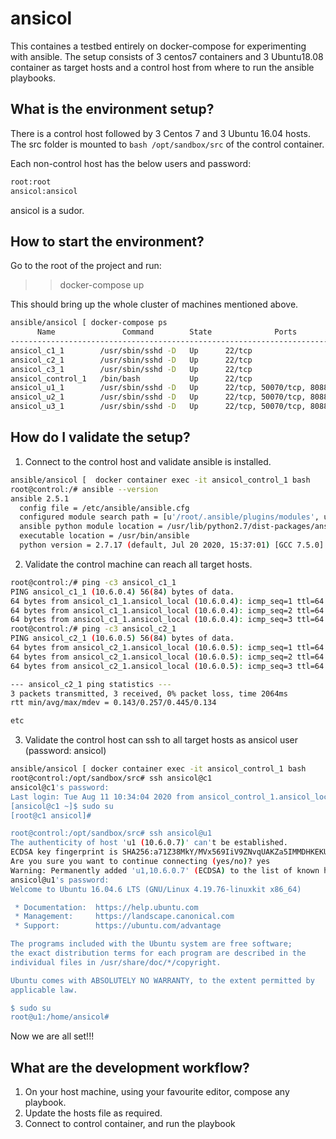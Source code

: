 # ansicol
This containes a testbed entirely on docker-compose for experimenting with ansible. The setup consists of 3 centos7 containers and 3 Ubuntu18.08 container as target hosts and a control host from where to run the ansible playbooks.

## What is the environment setup?
There is a control host followed by 3 Centos 7 and 3 Ubuntu 16.04 hosts. The src folder is mounted to ```bash /opt/sandbox/src``` of the control container. 

Each non-control host has the below users and password:
```bash
root:root
ansicol:ansicol
```
ansicol is a sudor.

## How to start the environment?
Go to the root of the project and run:
>> docker-compose up

This should bring up the whole cluster of machines mentioned above.

```bash
ansible/ansicol [ docker-compose ps                                               master * ] 5:11 pm
      Name               Command        State              Ports
---------------------------------------------------------------------------
ansicol_c1_1        /usr/sbin/sshd -D   Up      22/tcp
ansicol_c2_1        /usr/sbin/sshd -D   Up      22/tcp
ansicol_c3_1        /usr/sbin/sshd -D   Up      22/tcp
ansicol_control_1   /bin/bash           Up      22/tcp
ansicol_u1_1        /usr/sbin/sshd -D   Up      22/tcp, 50070/tcp, 8088/tcp
ansicol_u2_1        /usr/sbin/sshd -D   Up      22/tcp, 50070/tcp, 8088/tcp
ansicol_u3_1        /usr/sbin/sshd -D   Up      22/tcp, 50070/tcp, 8088/tcp
```

## How do I validate the setup?
1. Connect to the control host and validate ansible is installed.
```bash
ansible/ansicol [  docker container exec -it ansicol_control_1 bash                                                               master * ] 5:28 pm
root@control:/# ansible --version
ansible 2.5.1
  config file = /etc/ansible/ansible.cfg
  configured module search path = [u'/root/.ansible/plugins/modules', u'/usr/share/ansible/plugins/modules']
  ansible python module location = /usr/lib/python2.7/dist-packages/ansible
  executable location = /usr/bin/ansible
  python version = 2.7.17 (default, Jul 20 2020, 15:37:01) [GCC 7.5.0]
```

2. Validate the control machine can reach all target hosts.

```bash
root@control:/# ping -c3 ansicol_c1_1
PING ansicol_c1_1 (10.6.0.4) 56(84) bytes of data.
64 bytes from ansicol_c1_1.ansicol_local (10.6.0.4): icmp_seq=1 ttl=64 time=0.108 ms
64 bytes from ansicol_c1_1.ansicol_local (10.6.0.4): icmp_seq=2 ttl=64 time=0.088 ms
64 bytes from ansicol_c1_1.ansicol_local (10.6.0.4): icmp_seq=3 ttl=64 time=0.099 ms
root@control:/# ping -c3 ansicol_c2_1
PING ansicol_c2_1 (10.6.0.5) 56(84) bytes of data.
64 bytes from ansicol_c2_1.ansicol_local (10.6.0.5): icmp_seq=1 ttl=64 time=0.445 ms
64 bytes from ansicol_c2_1.ansicol_local (10.6.0.5): icmp_seq=2 ttl=64 time=0.143 ms
64 bytes from ansicol_c2_1.ansicol_local (10.6.0.5): icmp_seq=3 ttl=64 time=0.184 ms

--- ansicol_c2_1 ping statistics ---
3 packets transmitted, 3 received, 0% packet loss, time 2064ms
rtt min/avg/max/mdev = 0.143/0.257/0.445/0.134 

etc
```
3. Validate the control host can ssh to all target hosts as ansicol user (password: ansicol)
```bash
ansible/ansicol [ docker container exec -it ansicol_control_1 bash                                                                        master ] 8:35 pm
root@control:/opt/sandbox/src# ssh ansicol@c1
ansicol@c1's password:
Last login: Tue Aug 11 10:34:04 2020 from ansicol_control_1.ansicol_local
[ansicol@c1 ~]$ sudo su
[root@c1 ansicol]#

root@control:/opt/sandbox/src# ssh ansicol@u1
The authenticity of host 'u1 (10.6.0.7)' can't be established.
ECDSA key fingerprint is SHA256:a71Z38MkY/MVx569IiV9ZNvqUAKZa5IMMDHKEKUEZco.
Are you sure you want to continue connecting (yes/no)? yes
Warning: Permanently added 'u1,10.6.0.7' (ECDSA) to the list of known hosts.
ansicol@u1's password:
Welcome to Ubuntu 16.04.6 LTS (GNU/Linux 4.19.76-linuxkit x86_64)

 * Documentation:  https://help.ubuntu.com
 * Management:     https://landscape.canonical.com
 * Support:        https://ubuntu.com/advantage

The programs included with the Ubuntu system are free software;
the exact distribution terms for each program are described in the
individual files in /usr/share/doc/*/copyright.

Ubuntu comes with ABSOLUTELY NO WARRANTY, to the extent permitted by
applicable law.

$ sudo su
root@u1:/home/ansicol#
```
Now we are all set!!!

## What are the development workflow?
1. On your host machine, using your favourite editor, compose any playbook.
2. Update the hosts file as required.
3. Connect to control container, and run the playbook

